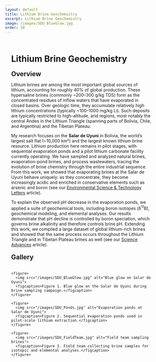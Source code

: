 ```yaml
---
layout: default
title: Lithium Brine Geochemistry
excerpt: Lithium Brine Geochemistry
image: /images/SDU_BlueGlow.jpg
order: 10
---
```


<style>
/* Page container so content isn't flush against the window */
.page-content {
  max-width: 980px;    /* readable column width */
  margin: 0 auto;      /* center on larger screens */
  padding: 28px 20px;  /* breathing room on mobile & desktop */
  box-sizing: border-box;
}

/* Optional: nicer typography spacing for headings & paragraphs */
.page-content h1,
.page-content h2,
.page-content h3 {
  margin-top: 1.25rem;
  margin-bottom: 0.6rem;
}

/* Gallery grid: responsive 1-3 columns */
.gallery-grid {
  display: grid;
  grid-template-columns: repeat(auto-fit, minmax(220px, 1fr));
  gap: 16px;
  margin: 1.25rem 0 2rem;
}

/* Figure styling */
.gallery-grid figure {
  margin: 0;
  background: #fff;
  border-radius: 8px;
  overflow: hidden;
  border: 1px solid rgba(0,0,0,0.06);
  box-shadow: 0 1px 6px rgba(0,0,0,0.06);
  display: flex;
  flex-direction: column;
}

.gallery-grid img {
  width: 100%;
  height: 180px;
  object-fit: cover;
  display: block;
}

/* Caption styling */
.gallery-grid figcaption {
  padding: 0.5rem 0.75rem;
  font-size: 0.92rem;
  color: #333;
  line-height: 1.3;
}

/* Make sure long code/links wrap inside the container */
.page-content p, .page-content a {
  word-break: break-word;
}
</style>

<div class="page-content">

  <!-- Use HTML headings inside an HTML wrapper so they render correctly -->
  <h1>Lithium Brine Geochemistry</h1>

  <h2>Overview</h2>
  <p>
    Lithium brines are among the most important global sources of lithium, accounting for roughly 40% of global production. These hypersaline brines (commonly ~200–300 g/kg TDS) form as the concentrated residues of inflow waters that have evaporated in closed basins. Over geologic time, they accumulate relatively high lithium concentrations (typically ~100–1000 mg/kg Li). Such deposits are typically restricted to high-altitude, arid regions, most notably the central Andes in the Lithium Triangle (spanning parts of Bolivia, Chile, and Argentina) and the Tibetan Plateau.
  </p>

  <p>
    My research focuses on the <strong>Salar de Uyuni</strong> in Bolivia, the world’s largest salt flat (~10,000 km²) and the largest known lithium brine resource. Lithium production here remains in pilot stages, with sequential evaporation ponds and a pilot lithium carbonate facility currently operating. We have sampled and analyzed natural brines, evaporation-pond brines, and process wastewaters, tracing the evolution of brine chemistry through the entire industrial sequence. From this work, we showed that evaporating brines at the Salar de Uyuni behave uniquely: as they concentrate, they become increasingly acidic and enriched in conservative elements such as arsenic and boron (see our <a href="https://doi.org/10.1021/acs.estlett.4c01124" target="_blank" rel="noopener">Environmental Science &amp; Technology Letters</a> article).
  </p>

  <p>
    To explain the observed pH decrease in the evaporation ponds, we applied a suite of geochemical tools, including boron isotopes (δ<sup>11</sup>B), geochemical modeling, and elemental analyses. Our results demonstrate that pH decline is controlled by boron speciation, which governs brine alkalinity and therefore controls brine pH. Extending this work, we compiled a large dataset of global lithium-rich brines and showed that the same process occurs throughout the Lithium Triangle and in Tibetan Plateau brines as well (see our <a href="https://doi.org/10.1126/sciadv.adw3268" target="_blank" rel="noopener">Science Advances</a> article).
  </p>

  <h2>Gallery</h2>

  <!-- Responsive gallery: add as many <figure> blocks as you want -->
  <div class="gallery-grid">

    <figure>
      <img src="/images/SDU_BlueGlow.jpg" alt="Blue glow on Salar de Uyuni">
      <figcaption>Figure 1. Blue glow on the Salar de Uyuni during brine sampling campaign.</figcaption>
    </figure>

    <figure>
      <img src="/images/SDU_Ponds.jpg" alt="Evaporation ponds at Salar de Uyuni">
      <figcaption>Figure 2. Sequential evaporation ponds used in pilot-scale lithium extraction.</figcaption>
    </figure>

    <figure>
      <img src="/images/SDU_FieldTeam.jpg" alt="Field team sampling brines">
      <figcaption>Figure 3. Field team collecting brine samples for isotopic and elemental analyses.</figcaption>
    </figure>

  </div> <!-- /.gallery-grid -->

</div> <!-- /.page-content -->
